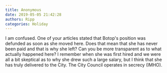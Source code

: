 ```yaml
---
title: Anonymous
date: 2019-05-05 21:42:28
authors: Ripp
categories: Holiday
---
```


 I am confused.  One of your articles stated that Botop's position was defunded as soon as she moved here. Does that mean that she has never been paid and that is why she left?  Can you be more transparent as to what actually happened here? I remember when she was first hired and we were all a bit skeptical as to why she drew such a large salary, but I think that she has truly delivered to the City.  The City Council operates in secrecy (IMHO).